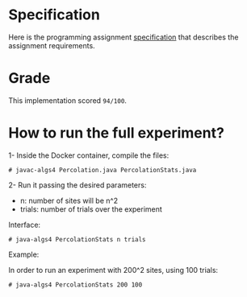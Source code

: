 # Specification
Here is the programming assignment [specification](http://coursera.cs.princeton.edu/algs4/assignments/percolation.html) that describes the assignment requirements.

# Grade
This implementation scored `94/100`.

# How to run the full experiment?
1- Inside the Docker container, compile the files:
```
# javac-algs4 Percolation.java PercolationStats.java
```
2- Run it passing the desired parameters:
  - n: number of sites will be n^2
  - trials: number of trials over the experiment

Interface:
```
# java-algs4 PercolationStats n trials
```

Example:

In order to run an experiment with 200^2 sites, using 100 trials:
```
# java-algs4 PercolationStats 200 100
```
